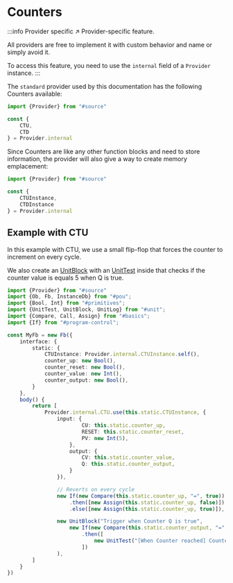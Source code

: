 ﻿---
outline: deep
---

<script setup>
import Container from "../../../components/Container.vue";
import DisplaySnippet from "../../../components/snippet/DisplaySnippet.vue";

import {Provider, BuildSource} from "#source";
import {Ob, Fb, InstanceDb} from "#pou";
import {Bool, Int} from "#primitives";
import {UnitTest, UnitBlock, UnitLog} from "#unit";
import {Compare, Call, Assign} from "#basics";
import {If} from "#program-control";

const CTUSnippet = () => {
const MyFb = new Fb({
    interface: {
        static: {
            CTUInstance: Provider.internal.CTUInstance.self(),
            counter_up: new Bool(),
            counter_reset: new Bool(),
            counter_value: new Int(),
            counter_output: new Bool(),
        }
    },
    body() {
        return [
            Provider.internal.CTU.use(this.static.CTUInstance, {
                input: {
                        CU: this.static.counter_up,
                        RESET: this.static.counter_reset,
                        PV: new Int(5),
                    },
                    output: {
                        CV: this.static.counter_value,
                        Q: this.static.counter_output,
                    }
                }),

                new If(new Compare(this.static.counter_up, "=", true))
                    .then([new Assign(this.static.counter_up, false)])
                    .else([new Assign(this.static.counter_up, true)]),

                new UnitBlock("Trigger when Counter Q is true",
                    new If(new Compare(this.static.counter_output, "=", true))
                        .then([
                            new UnitTest("[When Counter reached] Counter value should be 5", this.static.counter_value, "=", new Int(5)),
                        ])
                ),
        ]
    }
});

    const fbInstance = new InstanceDb(MyFb);

    return BuildSource({
        blocks:
            {
                "Main": new Ob(
                    {
                        body() {
                            return [new Call(fbInstance, {})]
                        }
                    }
                ),
                "MyFb": MyFb,
                "MyFb_Instance": fbInstance
            }
    });
}
</script>

# Counters

:::info Provider specific ↗
Provider-specific feature.

All providers are free to implement it with custom behavior and name or simply avoid it.

To access this feature, you need to use the `internal` field of a `Provider` instance.
:::

The `standard` provider used by this documentation has the following Counters available:

```ts twoslash
import {Provider} from "#source"

const {
    CTU,
    CTD
} = Provider.internal
```

Since Counters are like any other function blocks and need to store information, the provider will also give a way to create memory emplacement:

```ts twoslash
import {Provider} from "#source"

const {
    CTUInstance,
    CTDInstance
} = Provider.internal
```

## Example with CTU

In this example with CTU, we use a small flip-flop that forces the counter to increment on every cycle.

We also create an [UnitBlock](/en/language/operations/unit#unitblock) with an [UnitTest](/en/language/operations/unit#unittest) inside that checks if the counter value is equals 5 when Q is true.

```ts twoslash
import {Provider} from "#source"
import {Ob, Fb, InstanceDb} from "#pou";
import {Bool, Int} from "#primitives";
import {UnitTest, UnitBlock, UnitLog} from "#unit";
import {Compare, Call, Assign} from "#basics";
import {If} from "#program-control";

const MyFb = new Fb({
    interface: {
        static: {
            CTUInstance: Provider.internal.CTUInstance.self(),
            counter_up: new Bool(),
            counter_reset: new Bool(),
            counter_value: new Int(),
            counter_output: new Bool(),
        }
    },
    body() {
        return [
            Provider.internal.CTU.use(this.static.CTUInstance, {
                input: {
                        CU: this.static.counter_up,
                        RESET: this.static.counter_reset,
                        PV: new Int(5),
                    },
                    output: {
                        CV: this.static.counter_value,
                        Q: this.static.counter_output,
                    }
                }),

                // Reverts on every cycle
                new If(new Compare(this.static.counter_up, "=", true))
                    .then([new Assign(this.static.counter_up, false)])
                    .else([new Assign(this.static.counter_up, true)]),

                new UnitBlock("Trigger when Counter Q is true",
                    new If(new Compare(this.static.counter_output, "=", true))
                        .then([
                            new UnitTest("[When Counter reached] Counter value should be 5", this.static.counter_value, "=", new Int(5)),
                        ])
                ),
        ]
    }
})
```

<ClientOnly>
    <DisplaySnippet :program="CTUSnippet()" mode="unit" :outputBlocks="['file:///MyFb']"/>
</ClientOnly>